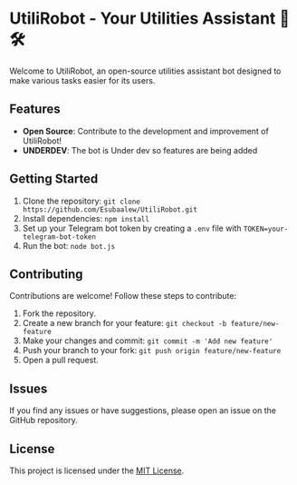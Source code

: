 # UtiliRobot - Your Utilities Assistant 🤖🛠️

Welcome to UtiliRobot, an open-source utilities assistant bot designed to make various tasks easier for its users.

## Features
- **Open Source**: Contribute to the development and improvement of UtiliRobot!
- **UNDERDEV**: The bot is Under dev so features are being added

## Getting Started
1. Clone the repository: `git clone https://github.com/Esubaalew/UtiliRobot.git`
2. Install dependencies: `npm install`
3. Set up your Telegram bot token by creating a `.env` file with `TOKEN=your-telegram-bot-token`
4. Run the bot: `node bot.js`

## Contributing
Contributions are welcome! Follow these steps to contribute:
1. Fork the repository.
2. Create a new branch for your feature: `git checkout -b feature/new-feature`
3. Make your changes and commit: `git commit -m 'Add new feature'`
4. Push your branch to your fork: `git push origin feature/new-feature`
5. Open a pull request.

## Issues
If you find any issues or have suggestions, please open an issue on the GitHub repository.

## License
This project is licensed under the [MIT License](LICENSE).

